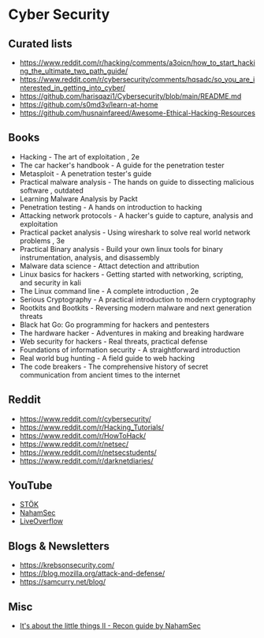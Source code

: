 # Cyber Security

## Curated lists
* https://www.reddit.com/r/hacking/comments/a3oicn/how_to_start_hacking_the_ultimate_two_path_guide/
* https://www.reddit.com/r/cybersecurity/comments/hqsadc/so_you_are_interested_in_getting_into_cyber/
* https://github.com/harisqazi1/Cybersecurity/blob/main/README.md
* https://github.com/s0md3v/learn-at-home
* https://github.com/husnainfareed/Awesome-Ethical-Hacking-Resources

## Books
* Hacking - The art of exploitation , 2e
* The car hacker's handbook - A guide for the penetration tester
* Metasploit - A penetration tester's guide
* Practical malware analysis - The hands on guide to dissecting malicious software , outdated
* Learning Malware Analysis by Packt
* Penetration testing - A hands on introduction to hacking
* Attacking network protocols - A hacker's guide to capture, analysis and exploitation
* Practical packet analysis - Using wireshark to solve real world network problems , 3e
* Practical Binary analysis - Build your own linux tools for binary instrumentation, analysis, and disassembly
* Malware data science - Attact detection and attribution
* Linux basics for hackers - Getting started with networking, scripting, and security in kali
* The Linux command line - A complete introduction , 2e
* Serious Cryptography - A practical introduction to modern cryptography
* Rootkits and Bootkits - Reversing modern malware and next generation threats
* Black hat Go: Go programming for hackers and pentesters
* The hardware hacker - Adventures in making and breaking hardware
* Web security for hackers - Real threats, practical defense
* Foundations of information security - A straightforward introduction
* Real world bug hunting - A field guide to web hacking
* The code breakers - The comprehensive history of secret communication from ancient times to the internet

## Reddit
* https://www.reddit.com/r/cybersecurity/
* https://www.reddit.com/r/Hacking_Tutorials/
* https://www.reddit.com/r/HowToHack/
* https://www.reddit.com/r/netsec/
* https://www.reddit.com/r/netsecstudents/
* https://www.reddit.com/r/darknetdiaries/

## YouTube
* [STÖK](https://www.youtube.com/stokfredrik)
* [NahamSec](https://www.youtube.com/c/Nahamsec/)
* [LiveOverflow](https://www.youtube.com/channel/UClcE-kVhqyiHCcjYwcpfj9w)

## Blogs & Newsletters
* https://krebsonsecurity.com/
* https://blog.mozilla.org/attack-and-defense/
* https://samcurry.net/blog/

## Misc
* [It's about the little things II - Recon guide by NahamSec](https://docs.google.com/presentation/d/1xgvEScGZ_ukNY0rmfKz1JN0sn-CgZY_rTp2B_SZvijk/edit#slide=id.g4052c4692d_0_264)
